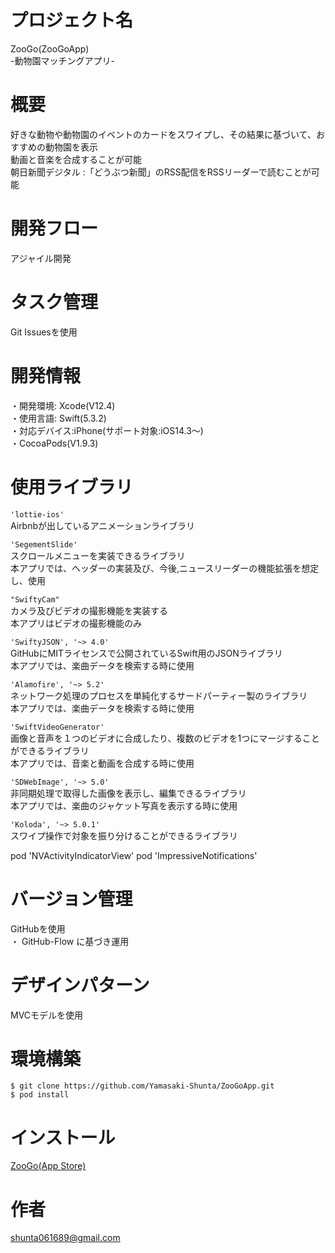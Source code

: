 # プロジェクト名
ZooGo(ZooGoApp)  
-動物園マッチングアプリ-

# 概要
好きな動物や動物園のイベントのカードをスワイプし、その結果に基づいて、おすすめの動物園を表示  
動画と音楽を合成することが可能  
朝日新聞デジタル  :「どうぶつ新聞」のRSS配信をRSSリーダーで読むことが可能

# 開発フロー
アジャイル開発

# タスク管理
Git Issuesを使用

# 開発情報
・開発環境: Xcode(V12.4)  
・使用言語: Swift(5.3.2)  
・対応デバイス:iPhone(サポート対象:iOS14.3〜)  
・CocoaPods(V1.9.3)

# 使用ライブラリ  
`` 'lottie-ios' ``   
 Airbnbが出しているアニメーションライブラリ  
 
`` 'SegementSlide' ``   
スクロールメニューを実装できるライブラリ  
本アプリでは、ヘッダーの実装及び、今後,ニュースリーダーの機能拡張を想定し、使用  

`` "SwiftyCam" ``   
カメラ及びビデオの撮影機能を実装する  
本アプリはビデオの撮影機能のみ  

`` 'SwiftyJSON', '~> 4.0' ``  
GitHubにMITライセンスで公開されているSwift用のJSONライブラリ  
本アプリでは、楽曲データを検索する時に使用  

`` 'Alamofire', '~> 5.2' ``  
ネットワーク処理のプロセスを単純化するサードパーティー製のライブラリ  
本アプリでは、楽曲データを検索する時に使用  

`` 'SwiftVideoGenerator' ``  
画像と音声を１つのビデオに合成したり、複数のビデオを1つにマージすることができるライブラリ  
本アプリでは、音楽と動画を合成する時に使用  

`` 'SDWebImage', '~> 5.0' ``   
非同期処理で取得した画像を表示し、編集できるライブラリ  
本アプリでは、楽曲のジャケット写真を表示する時に使用  

`` 'Koloda', '~> 5.0.1' ``  
スワイプ操作で対象を振り分けることができるライブラリ  

pod 'NVActivityIndicatorView'
pod 'ImpressiveNotifications'

# バージョン管理
GitHubを使用  
・ GitHub-Flow に基づき運用

# デザインパターン
MVCモデルを使用

# 環境構築
`` $ git clone https://github.com/Yamasaki-Shunta/ZooGoApp.git ``  
`` $ pod install ``

# インストール
[ZooGo(App Store)](https://apps.apple.com/jp/app/zoogo/id1552154924)

# 作者
shunta061689@gmail.com
